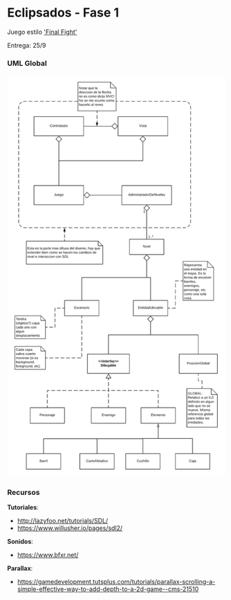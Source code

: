 # Eclipsados - Fase 1
Juego estilo ['Final Fight'](https://www.youtube.com/watch?v=KL22s0MPiA4)

Entrega: 25/9

### UML Global
![uml](./umlGlobal.png)

### Recursos
**Tutoriales**:
* http://lazyfoo.net/tutorials/SDL/
* https://www.willusher.io/pages/sdl2/

**Sonidos**:
* https://www.bfxr.net/

**Parallax**:
* https://gamedevelopment.tutsplus.com/tutorials/parallax-scrolling-a-simple-effective-way-to-add-depth-to-a-2d-game--cms-21510
